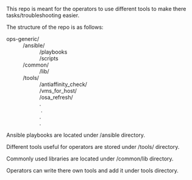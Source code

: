 This repo is meant for the operators to use different tools 
to make there tasks/troubleshooting easier.

The structure of the repo is as follows:

ops-generic/<br>
           &nbsp;&nbsp;&nbsp;&nbsp;&nbsp;&nbsp;&nbsp;&nbsp;&nbsp;&nbsp;&nbsp;/ansible/<br>
                   &nbsp;&nbsp;&nbsp;&nbsp;&nbsp;&nbsp;&nbsp;&nbsp;&nbsp;&nbsp;&nbsp;&nbsp;&nbsp;&nbsp;&nbsp;&nbsp;&nbsp;&nbsp;&nbsp;&nbsp;&nbsp;&nbsp;/playbooks<br>
                   &nbsp;&nbsp;&nbsp;&nbsp;&nbsp;&nbsp;&nbsp;&nbsp;&nbsp;&nbsp;&nbsp;&nbsp;&nbsp;&nbsp;&nbsp;&nbsp;&nbsp;&nbsp;&nbsp;&nbsp;&nbsp;&nbsp;/scripts<br>
           &nbsp;&nbsp;&nbsp;&nbsp;&nbsp;&nbsp;&nbsp;&nbsp;&nbsp;&nbsp;&nbsp;/common/<br>
                  &nbsp;&nbsp;&nbsp;&nbsp;&nbsp;&nbsp;&nbsp;&nbsp;&nbsp;&nbsp;&nbsp;&nbsp;&nbsp;&nbsp;&nbsp;&nbsp;&nbsp;&nbsp;&nbsp;&nbsp;&nbsp;&nbsp;/lib/<br>
           &nbsp;&nbsp;&nbsp;&nbsp;&nbsp;&nbsp;&nbsp;&nbsp;&nbsp;&nbsp;&nbsp;/tools/<br>
                 &nbsp;&nbsp;&nbsp;&nbsp;&nbsp;&nbsp;&nbsp;&nbsp;&nbsp;&nbsp;&nbsp;&nbsp;&nbsp;&nbsp;&nbsp;&nbsp;&nbsp;&nbsp;&nbsp;&nbsp;&nbsp;&nbsp;/antiaffinity_check/<br>
                 &nbsp;&nbsp;&nbsp;&nbsp;&nbsp;&nbsp;&nbsp;&nbsp;&nbsp;&nbsp;&nbsp;&nbsp;&nbsp;&nbsp;&nbsp;&nbsp;&nbsp;&nbsp;&nbsp;&nbsp;&nbsp;&nbsp;/vms_for_host/<br>
                 &nbsp;&nbsp;&nbsp;&nbsp;&nbsp;&nbsp;&nbsp;&nbsp;&nbsp;&nbsp;&nbsp;&nbsp;&nbsp;&nbsp;&nbsp;&nbsp;&nbsp;&nbsp;&nbsp;&nbsp;&nbsp;&nbsp;/osa_refresh/<br>
                 &nbsp;&nbsp;&nbsp;&nbsp;&nbsp;&nbsp;&nbsp;&nbsp;&nbsp;&nbsp;&nbsp;&nbsp;&nbsp;&nbsp;&nbsp;&nbsp;&nbsp;&nbsp;&nbsp;&nbsp;&nbsp;&nbsp;.<br>
                &nbsp;&nbsp;&nbsp;&nbsp;&nbsp;&nbsp;&nbsp;&nbsp;&nbsp;&nbsp;&nbsp;&nbsp;&nbsp;&nbsp;&nbsp;&nbsp;&nbsp;&nbsp;&nbsp;&nbsp;&nbsp;&nbsp; .<br>
                 &nbsp;&nbsp;&nbsp;&nbsp;&nbsp;&nbsp;&nbsp;&nbsp;&nbsp;&nbsp;&nbsp;&nbsp;&nbsp;&nbsp;&nbsp;&nbsp;&nbsp;&nbsp;&nbsp;&nbsp;&nbsp;&nbsp;.<br>
                 &nbsp;&nbsp;&nbsp;&nbsp;&nbsp;&nbsp;&nbsp;&nbsp;&nbsp;&nbsp;&nbsp;&nbsp;&nbsp;&nbsp;&nbsp;&nbsp;&nbsp;&nbsp;&nbsp;&nbsp;&nbsp;&nbsp;.<br>
           
Ansible playbooks are located under /ansible directory.

Different tools useful for operators are stored under /tools/ directory.

Commonly used libraries are located under /common/lib directory.

Operators can write there own tools and add it under tools directory.
